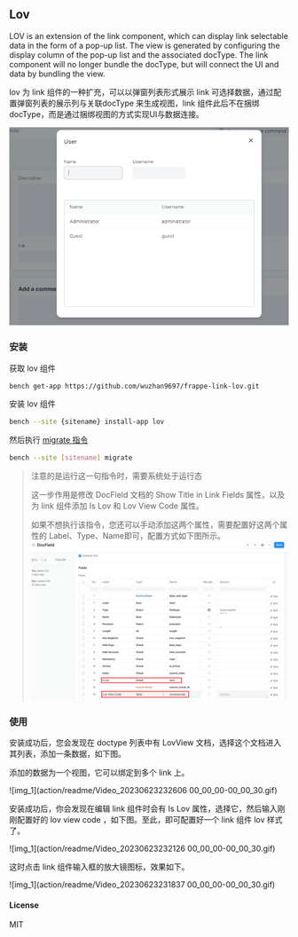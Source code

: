 ## Lov

LOV is an extension of the link component, which can display link selectable data in the form of a pop-up list. The view is generated by configuring the display column of the pop-up list and the associated docType. The link component will no longer bundle the docType, but will connect the UI and data by bundling the view.

lov 为 link 组件的一种扩充，可以以弹窗列表形式展示 link 可选择数据，通过配置弹窗列表的展示列与关联docType 来生成视图，link 组件此后不在捆绑 docType，而是通过捆绑视图的方式实现UI与数据连接。

![img_1](action/readme/img_1.png)

### 安装

获取 lov 组件 

```bash
bench get-app https://github.com/wuzhan9697/frappe-link-lov.git
```

安装 lov 组件

```bash
bench --site {sitename} install-app lov
```

然后执行 [migrate 指令](https://frappeframework.com/docs/v14/user/en/bench/reference/migrate)

```bash
bench --site [sitename] migrate
```

> 注意的是运行这一句指令时，需要系统处于运行态
>
> 这一步作用是修改 DocField 文档的 Show Title in Link Fields 属性，以及为 link 组件添加 Is Lov 和 Lov View Code 属性。
>
> 如果不想执行该指令，您还可以手动添加这两个属性，需要配置好这两个属性的 Label、Type、Name即可，配置方式如下图所示。
> ![image-20230623224116105](action/readme/img_4.png)

### 使用

安装成功后，您会发现在 doctype 列表中有 LovView 文档，选择这个文档进入其列表，添加一条数据，如下图。

添加的数据为一个视图，它可以绑定到多个 link 上。

![img_1](action/readme/Video_20230623232606 00_00_00-00_00_30.gif)


安装成功后，你会发现在编辑 link 组件时会有 Is Lov 属性，选择它，然后输入刚刚配置好的 lov view code ，如下图。至此，即可配置好一个 link 组件 lov 样式了。

![img_1](action/readme/Video_20230623232126 00_00_00-00_00_30.gif)

这时点击 link 组件输入框的放大镜图标，效果如下。

![img_1](action/readme/Video_20230623231837 00_00_00-00_00_30.gif)

#### License

MIT
